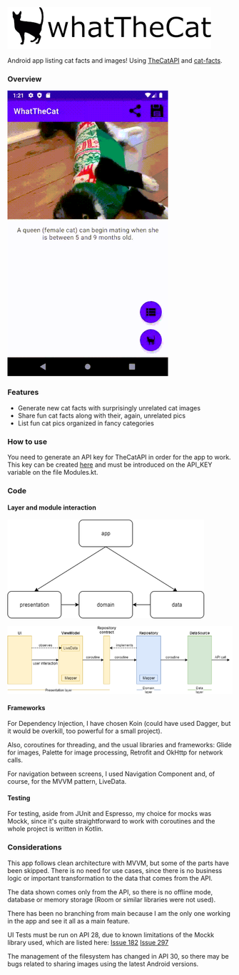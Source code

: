 ![](https://github.com/binkypv/WhatTheCat/blob/main/readmeImg/whatTheCatLogo.png?raw=true)

Android app listing cat facts and images! Using [TheCatAPI](https://thecatapi.com/) and [cat-facts](https://alexwohlbruck.github.io/cat-facts/docs/).

### Overview
![](https://github.com/binkypv/WhatTheCat/blob/main/readmeImg/overview.gif?raw=true)

### Features
- Generate new cat facts with surprisingly unrelated cat images
- Share fun cat facts along with their, again, unrelated pics
- List fun cat pics organized in fancy categories

### How to use
You need to generate an API key for TheCatAPI in order for the app to work. This key can be created [here](https://thecatapi.com/) and must be introduced on the API_KEY variable on the file Modules.kt.

### Code

#### Layer and module interaction
![](https://github.com/binkypv/WhatTheCat/blob/main/readmeImg/modulediagram.png?raw=true)


![](https://github.com/binkypv/WhatTheCat/blob/main/readmeImg/layerinteractions.png?raw=true)

#### Frameworks
For Dependency Injection, I have chosen Koin (could have used Dagger, but it would be overkill, too powerful for a small project).

Also, coroutines for threading, and the usual libraries and frameworks: Glide for images, Palette for image processing, Retrofit and OkHttp for network calls.

For navigation between screens, I used Navigation Component and, of course, for the MVVM pattern, LiveData.

#### Testing
For testing, aside from JUnit and Espresso, my choice for mocks was Mockk, since it's quite straightforward to work with coroutines and the whole project is written in Kotlin.

### Considerations
This app follows clean architecture with MVVM, but some of the parts have been skipped. There is no need for use cases, since there is no business logic or important transformation to the data that comes from the API.

The data shown comes only from the API, so there is no offline mode, database or memory storage (Room or similar libraries were not used).

There has been no branching from main because I am the only one working in the app and see it all as a main feature.

UI Tests must be run on API 28, due to known limitations of the Mockk library used, which are listed here:
[Issue 182](https://github.com/mockk/mockk/issues/182 "Issue 182")
[Issue 297](https://github.com/mockk/mockk/issues/297 "Issue 297")

The management of the filesystem has changed in API 30, so there may be bugs related to sharing images using the latest Android versions.
